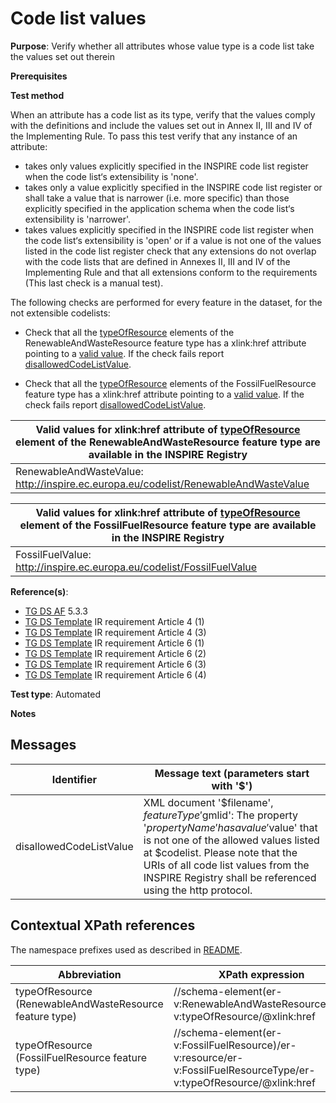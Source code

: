 # Code list values

**Purpose**: Verify whether all attributes whose value type is a code list take the values set out therein

**Prerequisites**

**Test method**

When an attribute has a code list as its type, verify that the values comply with the definitions and include the values set out in Annex II, III and IV of the Implementing Rule. To pass this test verify that any instance of an attribute:

* takes only values explicitly specified in the INSPIRE code list register when the code list‘s extensibility is 'none'.
* takes only a value explicitly specified in the INSPIRE code list register or shall take a value that is narrower (i.e. more specific) than those explicitly specified in the application schema when the code list‘s extensibility is 'narrower'.
* takes values explicitly specified in the INSPIRE code list register when the code list‘s extensibility is 'open' or if a value is not one of the values listed in the code list register check that any extensions do not overlap with the code lists that are defined in Annexes II, III and IV of the Implementing Rule and that all extensions conform to the requirements (This last check is a manual test).


The following checks are performed for every feature in the dataset, for the not extensible codelists:

* Check that all the [typeOfResource](#typeOfResource1) elements of the RenewableAndWasteResource feature type has a xlink:href attribute pointing to a [valid value](#validValue1). If the check fails report [disallowedCodeListValue](#disallowedCodeListValue).

* Check that all the [typeOfResource](#typeOfResource2) elements of the FossilFuelResource feature type has a xlink:href attribute pointing to a [valid value](#validValue2). If the check fails report [disallowedCodeListValue](#disallowedCodeListValue).


| <a name="validValue1"></a> Valid values for xlink:href attribute of [typeOfResource](#typeOfResource1) element of the RenewableAndWasteResource feature type are available in the INSPIRE Registry| 
| ---- | 
| RenewableAndWasteValue: http://inspire.ec.europa.eu/codelist/RenewableAndWasteValue | 

| <a name="validValue2"></a> Valid values for xlink:href attribute of [typeOfResource](#typeOfResource2) element of the FossilFuelResource feature type are available in the INSPIRE Registry| 
| ---- | 
| FossilFuelValue: http://inspire.ec.europa.eu/codelist/FossilFuelValue |


**Reference(s)**: 

* [TG DS AF](./README.md#ref_TG_DS_MR) 5.3.3
* [TG DS Template](./README.md#ref_TG_DS_tmpl) IR requirement Article 4 (1)
* [TG DS Template](./README.md#ref_TG_DS_tmpl) IR requirement Article 4 (3)
* [TG DS Template](./README.md#ref_TG_DS_tmpl) IR requirement Article 6 (1)
* [TG DS Template](./README.md#ref_TG_DS_tmpl) IR requirement Article 6 (2)
* [TG DS Template](./README.md#ref_TG_DS_tmpl) IR requirement Article 6 (3)
* [TG DS Template](./README.md#ref_TG_DS_tmpl) IR requirement Article 6 (4)

**Test type**: Automated

**Notes**


## Messages

Identifier  |  Message text (parameters start with '$')
---------------------------------------------------------- | -------------------------------------------------------------------------
disallowedCodeListValue <a name="disallowedCodeListValue"/> | XML document '$filename', $featureType '$gmlid': The property '$propertyName' has a value '$value' that is not one of the allowed values listed at $codelist. Please note that the URIs of all code list values from the INSPIRE Registry shall be referenced using the http protocol.


## Contextual XPath references

The namespace prefixes used as described in [README](./README.md#namespaces).

Abbreviation                                               |  XPath expression				|Multiplicity       |Voidable
---------------------------------------------------------- | -------------------------------|-------------------|---------
typeOfResource (RenewableAndWasteResource feature type) <a name="typeOfResource1"></a> | //schema-element(er-v:RenewableAndWasteResource)/er-v:typeOfResource/@xlink:href | 1 | No
typeOfResource (FossilFuelResource feature type) <a name="typeOfResource2"></a> | //schema-element(er-v:FossilFuelResource)/er-v:resource/er-v:FossilFuelResourceType/er-v:typeOfResource/@xlink:href | 1 (1..\* for the parent) | No
